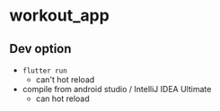 # workout_app

## Dev option
* `flutter run`
  * can't hot reload
* compile from android studio / IntelliJ IDEA Ultimate
  * can hot reload

